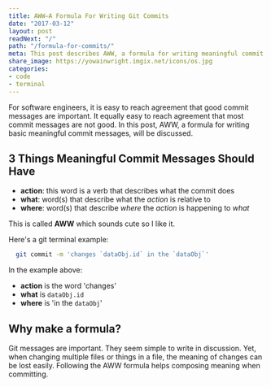 ```yaml
---
title: AWW—A Formula For Writing Git Commits
date: "2017-03-12"
layout: post
readNext: "/"
path: "/formula-for-commits/"
meta: This post describes AWW, a formula for writing meaningful commit messages with git.
share_image: https://yowainwright.imgix.net/icons/os.jpg
categories:
- code
- terminal
---
```


For software engineers, it is easy to reach agreement that good commit messages are important. It equally easy to reach agreement that most commit messages are not good. In this post, AWW, a formula  for writing basic meaningful commit messages, will be discussed.

## 3 Things Meaningful Commit Messages Should Have

-  **action**: this word is a verb that describes what the commit does
-  **what**: word(s) that describe what the _action_ is relative to
-  **where**: word(s) that describe _where_ the _action_ is happening to _what_ 

This is called **AWW** which sounds cute so I like it.

Here's a git terminal example:

```bash
  git commit -m 'changes `dataObj.id` in the `dataObj`'
```

In the example above:
-  **action** is the word 'changes'
-  **what** is `dataObj.id`
-  **where** is 'in the `dataObj`'

## Why make a formula?

Git messages are important. They seem simple to write in discussion. Yet, when changing multiple files or things in a file, the meaning of changes can be lost easily. Following the AWW formula helps composing meaning when committing. 
